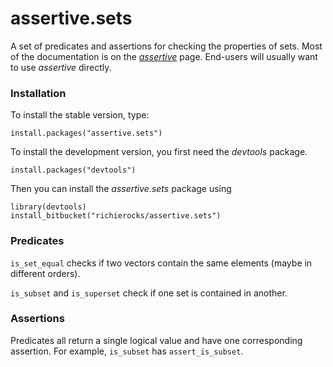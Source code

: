 # assertive.sets

A set of predicates and assertions for checking the properties of sets.  Most of the documentation is on the *[assertive](https://bitbucket.org/richierocks/assertive)* page.  End-users will usually want to use *assertive* directly.


### Installation

To install the stable version, type:

```{r}
install.packages("assertive.sets")
```

To install the development version, you first need the *devtools* package.

```{r}
install.packages("devtools")
```

Then you can install the *assertive.sets* package using

```{r}
library(devtools)
install_bitbucket("richierocks/assertive.sets")
```

### Predicates

`is_set_equal` checks if two vectors contain the same elements (maybe in different orders).

`is_subset` and `is_superset` check if one set is contained in another.

### Assertions

Predicates all return a single logical value and have one corresponding assertion.  For example, `is_subset` has `assert_is_subset`.
